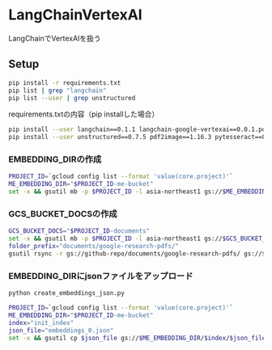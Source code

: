 # LangChainVertexAI

LangChainでVertexAIを扱う

## Setup

```bash
pip install -r requirements.txt
pip list | grep "langchain"
pip list --user | grep unstructured
```

requirements.txtの内容（pip installした場合）

```bash
pip install --user langchain==0.1.1 langchain-google-vertexai==0.0.1.post1
pip install --user unstructured==0.7.5 pdf2image==1.16.3 pytesseract==0.3.10 pdfminer.six==20221105
```

### EMBEDDING_DIRの作成

```bash
PROJECT_ID=`gcloud config list --format 'value(core.project)'`
ME_EMBEDDING_DIR="$PROJECT_ID-me-bucket"
set -x && gsutil mb -p $PROJECT_ID -l asia-northeast1 gs://$ME_EMBEDDING_DIR
```

### GCS_BUCKET_DOCSの作成

```bash
GCS_BUCKET_DOCS="$PROJECT_ID-documents"
set -x && gsutil mb -p $PROJECT_ID -l asia-northeast1 gs://$GCS_BUCKET_DOCS
folder_prefix="documents/google-research-pdfs/"
gsutil rsync -r gs://github-repo/documents/google-research-pdfs/ gs://$GCS_BUCKET_DOCS/$folder_prefix
```

### EMBEDDING_DIRにjsonファイルをアップロード

```bash
python create_embeddings_json.py
```

```bash
PROJECT_ID=`gcloud config list --format 'value(core.project)'`
ME_EMBEDDING_DIR="$PROJECT_ID-me-bucket"
index="init_index"
json_file="embeddings_0.json"
set -x && gsutil cp $json_file gs://$ME_EMBEDDING_DIR/$index/$json_file
```
